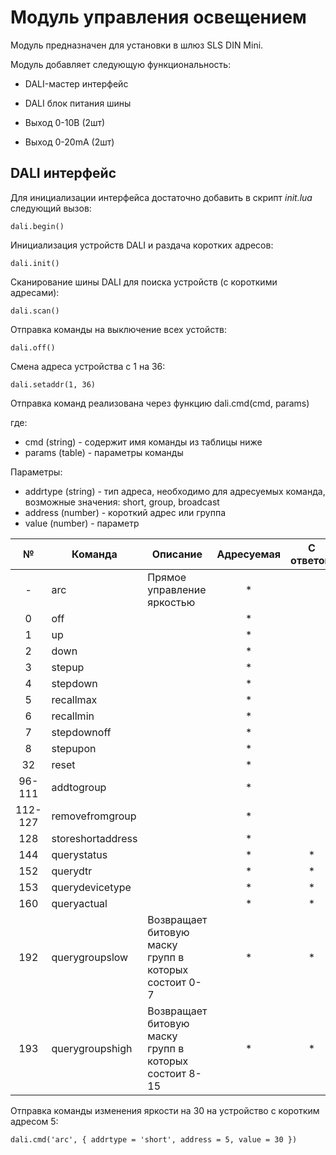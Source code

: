 # Модуль управления освещением

Модуль предназначен для установки в шлюз SLS DIN Mini.

Модуль добавляет следующую функциональность:

* DALI-мастер интерфейс

* DALI блок питания шины

* Выход 0-10В (2шт)

* Выход 0-20mA (2шт)

## DALI интерфейс
Для инициализации интерфейса достаточно добавить в скрипт *init.lua* следующий вызов:
```
dali.begin()
```
Инициализация устройств DALI и раздача коротких адресов:
```
dali.init()
```
Сканирование шины DALI для поиска устройств (с короткими адресами):
```
dali.scan()
```
Отправка команды на выключение всех устойств:
```
dali.off()
```
Смена адреса устройства с 1 на 36:
```
dali.setaddr(1, 36)
```

Отправка команд реализована через функцию dali.cmd(cmd, params)

где:
* cmd (string) - содержит имя команды из таблицы ниже
* params (table) - параметры команды

Параметры:
* addrtype (string) - тип адреса, необходимо для адресуемых команда, возможные значения: short, group, broadcast
* address (number) - короткий адрес или группа
* value (number) - параметр




| №  | Команда  | Описание | Адресуемая | С ответом | Диапазон |
|:-------------:|---------------|-------------|:-------------:|:-------------:|:-------------:|
| -    | arc | Прямое управление яркостью | * | | 0..254 |
| 0    | off |  | * | | |
| 1    | up |  | * | | |
| 2    | down |  | * | | |
| 3    | stepup |  | * | | |
| 4    | stepdown |  | * | | |
| 5    | recallmax |  | * | | |
| 6    | recallmin |  | * | | |
| 7    | stepdownoff |  | * | | |
| 8    | stepupon |  | * | | |
| 32    | reset |  | * | | |
| 96-111    | addtogroup |  | * | | 0..15 |
| 112-127    | removefromgroup |  | * | | 0..15 |
| 128    | storeshortaddress |  | * | | |
| 144    | querystatus |  | * | * | |
| 152    | querydtr |  | * | * | |
| 153    | querydevicetype |  | * | * | |
| 160    | queryactual |  | * | * | |
| 192    | querygroupslow | Возвращает битовую маску групп в которых состоит 0-7 | * | * | |
| 193    | querygroupshigh |  Возвращает битовую маску групп в которых состоит 8-15 | * | * | |


 
 
 


Отправка команды изменения яркости на 30 на устройство с коротким адресом 5:
```
dali.cmd('arc', { addrtype = 'short', address = 5, value = 30 })
```

